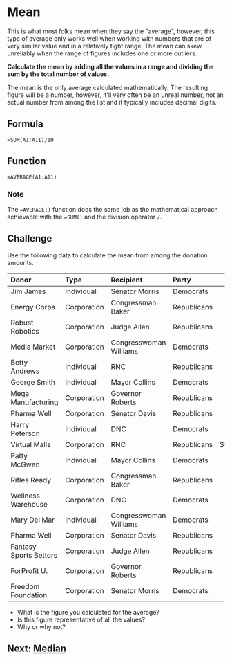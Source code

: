 # Mean
This is what most folks mean when they say the "average", however, this type of average only works well when working with numbers that are of very similar value and in a relatively tight range. The mean can skew unreliably when the range of figures includes one or more outliers.

__Calculate the mean by adding all the values in a range and dividing the sum by the total number of values.__

The mean is the only average calculated mathematically. The resulting figure will be a number, however, it'll very often be an unreal number, not an actual number from among the list and it typically includes decimal digits. 


## Formula
`=SUM(A1:A11)/10`

## Function
`=AVERAGE(A1:A11)`

### Note
The `=AVERAGE()` function does the same job as the mathematical approach achievable with the `=SUM()` and the division operator `/`.

## Challenge
Use the following data to calculate the mean from among the donation amounts.

|Donor|Type|Recipient|Party|Amount|
|:--|:--|:--|:--|--:|
|Jim James|Individual|Senator Morris|Democrats|$250|
|Energy Corps|Corporation|Congressman Baker|Republicans|$16,000|
|Robust Robotics|Corporation|Judge Allen|Republicans|$4,000|
|Media Market|Corporation|Congresswoman Williams|Democrats|$6,700|
|Betty Andrews|Individual|RNC|Republicans|$100|
|George Smith|Individual|Mayor Collins|Democrats|$380|
|Mega Manufacturing|Corporation|Governor Roberts|Republicans|$725|
|Pharma Well|Corporation|Senator Davis|Republicans|$5,650|
|Harry Peterson|Individual|DNC|Democrats|$100|
|Virtual Malls|Corporation|RNC|Republicans|$9,463,800|
|Patty McGwen|Individual|Mayor Collins|Democrats|$238,500|
|Rifles Ready|Corporation|Congressman Baker|Republicans|$38,000|
|Wellness Warehouse|Corporation|DNC|Democrats|$7,340|
|Mary Del Mar|Individual|Congresswoman Williams|Democrats|$8,375|
|Pharma Well|Corporation|Senator Davis|Republicans|$5,650|
|Fantasy Sports Bettors|Corporation|Judge Allen|Republicans|$5,500|
|ForProfit U.|Corporation|Governor Roberts|Republicans|$917,480|
|Freedom Foundation|Corporation|Senator Morris|Democrats|$5,280|

- What is the figure you calculated for the average?
- Is this figure representative of all the values?
- Why or why not?

## Next: [Median](02-median.md)
